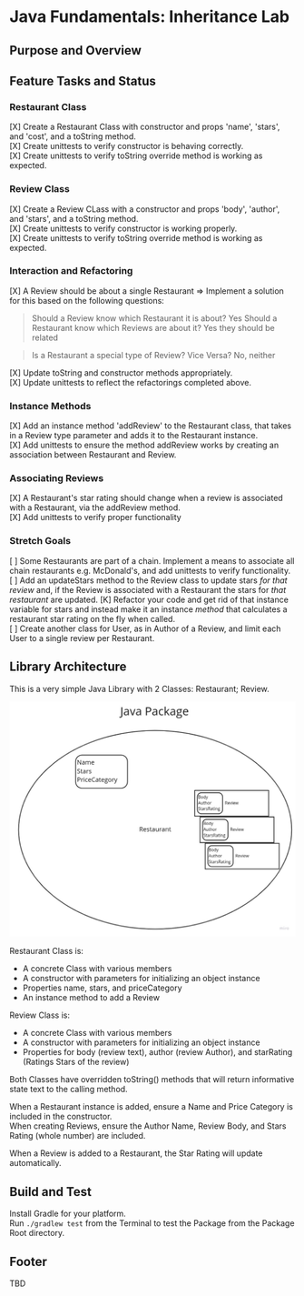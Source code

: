 # Java Fundamentals: Inheritance Lab

## Purpose and Overview

## Feature Tasks and Status

### Restaurant Class

[X] Create a Restaurant Class with constructor and props 'name', 'stars', and 'cost', and a toString method.    
[X] Create unittests to verify constructor is behaving correctly.  
[X] Create unittests to verify toString override method is working as expected.  

### Review Class

[X] Create a Review CLass with a constructor and props 'body', 'author', and 'stars', and a toString method.  
[X] Create unittests to verify constructor is working properly.  
[X] Create unittests to verify toString override method is working as expected.  

### Interaction and Refactoring

[X] A Review should be about a single Restaurant => Implement a solution for this based on the following questions:  

> Should a Review know which Restaurant it is about? Yes
> Should a Restaurant know which Reviews are about it? Yes they should be related

> Is a Restaurant a special type of Review? Vice Versa? No, neither

[X] Update toString and constructor methods appropriately.  
[X] Update unittests to reflect the refactorings completed above.  

### Instance Methods

[X] Add an instance method 'addReview' to the Restaurant class, that takes in a Review type parameter and adds it to the Restaurant instance.  
[X] Add unittests to ensure the method addReview works by creating an association between Restaurant and Review.  

### Associating Reviews

[X] A Restaurant's star rating should change when a review is associated with a Restaurant, via the addReview method.  
[X] Add unittests to verify proper functionality

### Stretch Goals

[ ] Some Restaurants are part of a chain. Implement a means to associate all chain restaurants e.g. McDonald's, and add unittests to verify functionality.  
[ ] Add an updateStars method to the Review class to update stars *for that review* and, if the Review is associated with a Restaurant the stars for *that restaurant* are updated.
[K] Refactor your code and get rid of that instance variable for stars and instead make it an instance *method* that calculates a restaurant star rating on the fly when called.  
[ ] Create another class for User, as in Author of a Review, and limit each User to a single review per Restaurant.  

## Library Architecture

This is a very simple Java Library with 2 Classes: Restaurant; Review.  

![Restaurant and Review Package Architecture](res/Restaurant-Review-Package-Model.jpg)  

Restaurant Class is:

- A concrete Class with various members
- A constructor with parameters for initializing an object instance
- Properties name, stars, and priceCategory
- An instance method to add a Review

Review Class is:

- A concrete Class with various members
- A constructor with parameters for initializing an object instance
- Properties for body (review text), author (review Author), and starRating (Ratings Stars of the review)

Both Classes have overridden toString() methods that will return informative state text to the calling method.  

When a Restaurant instance is added, ensure a Name and Price Category is included in the constructor.  
When creating Reviews, ensure the Author Name, Review Body, and Stars Rating (whole number) are included.  

When a Review is added to a Restaurant, the Star Rating will update automatically.

## Build and Test

Install Gradle for your platform.  
Run `./gradlew test` from the Terminal to test the Package from the Package Root directory.  

## Footer

TBD

